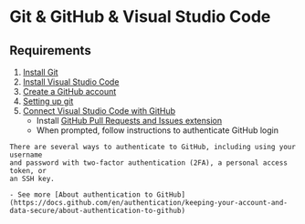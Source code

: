 # Git & GitHub & Visual Studio Code

## Requirements

1. [Install Git](requirements1.md)
2. [Install Visual Studio Code](https://code.visualstudio.com/)
3. [Create a GitHub account](https://github.com/)
4. [Setting up git](git.md)
5. [Connect Visual Studio Code with GitHub](https://code.visualstudio.com/docs/editor/github)
   - Install  [GitHub Pull Requests and Issues extension](https://marketplace.visualstudio.com/items?itemName=GitHub.vscode-pull-request-github)
   - When prompted, follow instructions to authenticate GitHub login

```{note}
There are several ways to authenticate to GitHub, including using your username 
and password with two-factor authentication (2FA), a personal access token, or 
an SSH key.

- See more [About authentication to GitHub](https://docs.github.com/en/authentication/keeping-your-account-and-data-secure/about-authentication-to-github)
```
